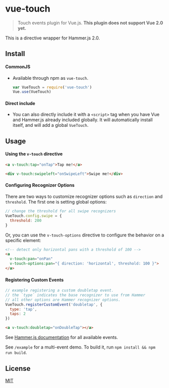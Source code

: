 # vue-touch

> Touch events plugin for Vue.js. **This plugin does not support Vue 2.0 yet.**

This is a directive wrapper for Hammer.js 2.0.

## Install

#### CommonJS

- Available through npm as `vue-touch`.

  ``` js
  var VueTouch = require('vue-touch')
  Vue.use(VueTouch)
  ```

#### Direct include

- You can also directly include it with a `<script>` tag when you have Vue and Hammer.js already included globally. It will automatically install itself, and will add a global `VueTouch`.

## Usage

#### Using the `v-touch` directive

``` html
<a v-touch:tap="onTap">Tap me!</a>

<div v-touch:swipeleft="onSwipeLeft">Swipe me!</div>
```

#### Configuring Recognizer Options

There are two ways to customize recognizer options such as `direction` and `threshold`. The first one is setting global options:

``` js
// change the threshold for all swipe recognizers
VueTouch.config.swipe = {
  threshold: 200
}
```

Or, you can use the `v-touch-options` directive to configure the behavior on a specific element:

``` html
<!-- detect only horizontal pans with a threshold of 100 -->
<a
  v-touch:pan="onPan"
  v-touch-options:pan="{ direction: 'horizontal', threshold: 100 }">
</a>
```

#### Registering Custom Events

``` js
// example registering a custom doubletap event.
// the `type` indicates the base recognizer to use from Hammer
// all other options are Hammer recognizer options.
VueTouch.registerCustomEvent('doubletap', {
  type: 'tap',
  taps: 2
})
```
``` html
<a v-touch:doubletap="onDoubleTap"></a>
```

See [Hammer.js documentation](http://hammerjs.github.io/getting-started/) for all available events.

See `/example` for a multi-event demo. To build it, run `npm install && npm run build`.

## License

[MIT](http://opensource.org/licenses/MIT)
